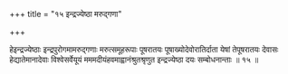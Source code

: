 +++
title = "१५ इन्द्रज्येष्ठा मरुद्गणा"

+++

हेइन्द्रज्येष्ठाः इन्द्रपुरोगमामरुद्गणाः मरुत्समूहरूपाः पूषरातयः पूषाख्योदेवोरातिर्दाता येषां तेपूषरातयः देवासः हेद्यातेमानादेवाः विश्वेसर्वेयूयं मममदीयंहवमाह्वानंश्रुतश्रृणुत इन्द्रज्येष्ठा दयः सम्बोधनान्ताः ॥ १५ ॥